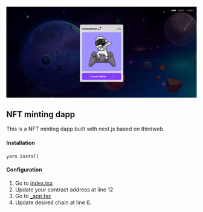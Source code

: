 ![cuteastros preview](cuteastros-preview.png)

## NFT minting dapp

This is a NFT minting dapp built with next.js based on thirdweb.


#### Installation

``` 
yarn install
```

#### Configuration
1. Go to [index.tsx](pages/index.tsx)
2. Update your contract address at line 12
3. Go to [_app.tsx](pages/_app.tsx)
3. Update desired chain at line 6.
